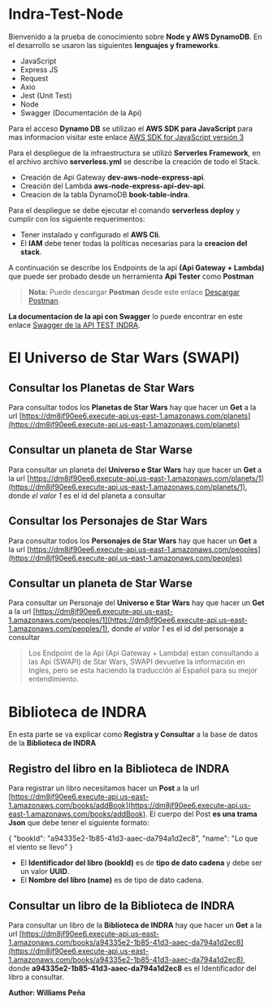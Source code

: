# Indra-Test-Node
Bienvenido a la prueba de conocimiento sobre **Node y AWS DynamoDB**.
En el desarrollo se usaron las siguientes **lenguajes y frameworks**.

- JavaScript
- Express JS
- Request
- Axio
- Jest (Unit Test)
- Node
- Swagger (Documentación de la Api)

Para el acceso **Dynamo DB** se utilizao el **AWS SDK para JavaScript** para mas informacion visitar este enlace [AWS SDK for JavaScript versión 3](https://docs.aws.amazon.com/sdk-for-javascript/v3/developer-guide/welcome.html)

Para el despliegue de la infraestructura se utilizó **Serverles Framework**, en el archivo archivo **serverless.yml** se describe la creación de todo el Stack.

- Creación de Api Gateway **dev-aws-node-express-api**.
- Creación del Lambda **aws-node-express-api-dev-api**.
- Creacion de la tabla DynamoDB **book-table-indra**.

Para el despliegue se debe ejecutar el comando **serverless deploy** y cumplir con los siguiente requerimentos:

- Tener instalado y configurado el **AWS Cli**.
- El **IAM** debe tener todas la políticas necesarias para la **creacion del stack**.

A continuación se describe los Endpoints de la api **(Api Gateway + Lambda)** que puede ser probado desde un herramienta **Api Tester** como **Postman**

> **Nota:** Puede descargar **Postman** desde este enlace [Descargar Postman](https://www.postman.com/downloads/).

**La documentacion de la api con Swagger** lo puede encontrar en este enlace [Swagger de la API TEST INDRA](https://dm8jf90ee6.execute-api.us-east-1.amazonaws.com/api-docs).

# El Universo de Star Wars (SWAPI)
## Consultar los Planetas de Star Wars
Para consultar todos los **Planetas de Star Wars** hay que hacer un **Get** a la url [https://dm8jf90ee6.execute-api.us-east-1.amazonaws.com/planets](https://dm8jf90ee6.execute-api.us-east-1.amazonaws.com/planets)

## Consultar un planeta de Star Warse
Para consultar un planeta del **Universo e Star Wars** hay que hacer un **Get** a la url [https://dm8jf90ee6.execute-api.us-east-1.amazonaws.com/planets/1](https://dm8jf90ee6.execute-api.us-east-1.amazonaws.com/planets/1), donde *el valor 1* es el id del planeta a consultar

## Consultar los Personajes de Star Wars
Para consultar todos los **Personajes de Star Wars** hay que hacer un **Get** a la url [https://dm8jf90ee6.execute-api.us-east-1.amazonaws.com/peoples](https://dm8jf90ee6.execute-api.us-east-1.amazonaws.com/peoples)

## Consultar un planeta de Star Warse
Para consultar un Personaje del **Universo e Star Wars** hay que hacer un **Get** a la url [https://dm8jf90ee6.execute-api.us-east-1.amazonaws.com/peoples/1](https://dm8jf90ee6.execute-api.us-east-1.amazonaws.com/peoples/1), donde *el valor 1* es el id del personaje a consultar

> Los Endpoint de la Api (Api Gateway + Lambda) estan consultando a las Api (SWAPI) de Star Wars, SWAPI devuelve la información en Ingles, pero se esta haciendo la traducción al Español para su mejor entendimiento.

# Biblioteca de INDRA
En esta parte se va explicar como **Registra y Consultar** a la base de datos de la **Biblioteca de INDRA**

## Registro del libro en la Biblioteca de INDRA
Para registrar un libro necesitamos hacer un **Post** a la url [https://dm8jf90ee6.execute-api.us-east-1.amazonaws.com/books/addBook](https://dm8jf90ee6.execute-api.us-east-1.amazonaws.com/books/addBook). El cuerpo del Post **es una trama Json** que debe tener el siguiente formato:

{
    "bookId": "a94335e2-1b85-41d3-aaec-da794a1d2ec8",
    "name": "Lo que el viento se llevo"
}

- El **Identificador del libro (bookId)** es de **tipo de dato cadena** y debe ser un valor **UUID**.
- El **Nombre del libro (name)** es de tipo de dato cadena.

## Consultar un libro de la Biblioteca de INDRA
Para consultar un libro de la **Biblioteca de INDRA** hay que hacer un **Get** a la url [https://dm8jf90ee6.execute-api.us-east-1.amazonaws.com/books/a94335e2-1b85-41d3-aaec-da794a1d2ec8](https://dm8jf90ee6.execute-api.us-east-1.amazonaws.com/books/a94335e2-1b85-41d3-aaec-da794a1d2ec8), donde **a94335e2-1b85-41d3-aaec-da794a1d2ec8** es el Identificador del libro a consultar.


**Author: Williams Peña**
